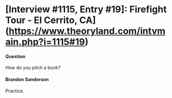 # [Interview #1115, Entry #19]: Firefight Tour - El Cerrito, CA](https://www.theoryland.com/intvmain.php?i=1115#19)

#### Question

How do you pitch a book?

#### Brandon Sanderson

Practice.

